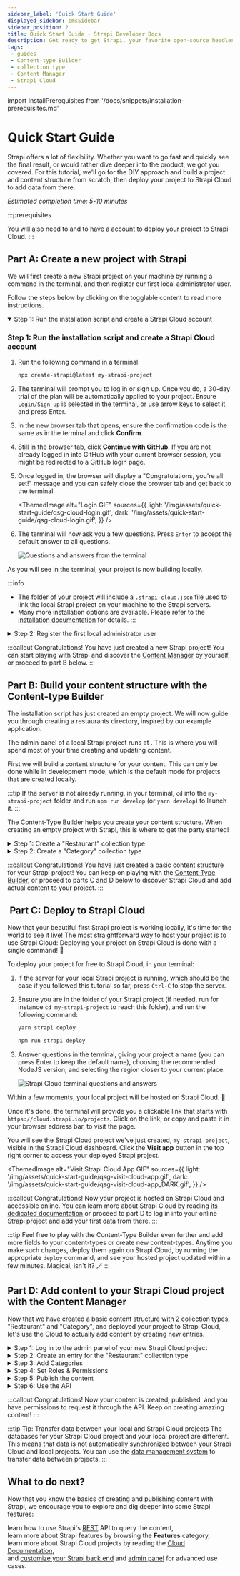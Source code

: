 ```yaml
---
sidebar_label: 'Quick Start Guide'
displayed_sidebar: cmsSidebar
sidebar_position: 2
title: Quick Start Guide - Strapi Developer Docs
description: Get ready to get Strapi, your favorite open-source headless cms up and running in less than 3 minutes.
tags:
 - guides
 - Content-type Builder
 - collection type
 - Content Manager
 - Strapi Cloud
---
```


import InstallPrerequisites from '/docs/snippets/installation-prerequisites.md'

# Quick Start Guide

Strapi offers a lot of flexibility. Whether you want to go fast and quickly see the final result, or would rather dive deeper into the product, we got you covered. For this tutorial, we'll go for the DIY approach and build a project and content structure from scratch, then deploy your project to Strapi Cloud to add data from there.

*Estimated completion time: 5-10 minutes*

:::prerequisites
<InstallPrerequisites components={props.components} />

You will also need to <ExternalLink to="https://github.com/git-guides/install-git" text="install `git`"/> and to have a <ExternalLink to="https://github.com" text="GitHub"/> account to deploy your project to Strapi Cloud.
:::

## <Icon name="rocket-launch"/> Part A: Create a new project with Strapi

We will first create a new Strapi project on your machine by running a command in the terminal, and then register our first local administrator user.

Follow the steps below by clicking on the togglable content to read more instructions.

<details open>
<summary>Step 1: Run the installation script and create a Strapi Cloud account</summary>

### Step 1: Run the installation script and create a Strapi Cloud account

1. Run the following command in a terminal:

    <TabItem value="npm" label="NPM">

    ```bash
    npx create-strapi@latest my-strapi-project
    ```

    </TabItem>

2. The terminal will prompt you to log in or sign up. Once you do, a 30-day trial of the <GrowthBadge tooltip="The CMS Growth plan includes the Live Preview, Releases, and Content History features."/> plan will be automatically applied to your project. Ensure `Login/Sign up` is selected in the terminal, or use arrow keys to select it, and press Enter.

3. In the new browser tab that opens, ensure the confirmation code is the same as in the terminal and click **Confirm**.

4. Still in the browser tab, click **Continue with GitHub**. If you are not already logged in into GitHub with your current browser session, you might be redirected to a GitHub login page.

5. Once logged in, the browser will display a "Congratulations, you're all set!" message and you can safely close the browser tab and get back to the terminal.

    <ThemedImage
      alt="Login GIF"
      sources={{
        light: '/img/assets/quick-start-guide/qsg-cloud-login.gif',
        dark: '/img/assets/quick-start-guide/qsg-cloud-login.gif',
      }}
    />

6. The terminal will now ask you a few questions. Press `Enter` to accept the default answer to all questions.

    ![Questions and answers from the terminal](/img/assets/quick-start-guide/qsg-questions-answers-terminal.png)

As you will see in the terminal, your project is now building locally.

:::info

* The folder of your project will include a `.strapi-cloud.json` file used to link the local Strapi project on your machine to the Strapi servers.
* Many more installation options are available. Please refer to the [installation documentation](/cms/installation) for details.
:::

</details>

<details>
<summary>Step 2: Register the first local administrator user</summary>

### Step 2: Register the first local administrator user

Once the installation is complete, you need to start the server. In the terminal, type `cd my-strapi-project && yarn develop` and your browser automatically opens a new tab.

:::tip
As long as you stay in the `my-strapi-project` folder, you will just need to run `yarn develop` any time you want to start the Strapi server again.
:::

By completing the form, you create your own account. Once done, you become the first administrator user of this Strapi application. Welcome aboard, commander!

You now have access to the <ExternalLink to="http://localhost:1337/admin" text="admin panel"/>:

<ThemedImage
alt="Admin panel screenshot: dashboard"
sources={{
    light: '/img/assets/quick-start-guide/qsg-handson-part1-01-admin_panel-v5.png',
    dark: '/img/assets/quick-start-guide/qsg-handson-part1-01-admin_panel-v5_DARK.png',
}}
/> 

</details>

:::callout <Icon name="confetti" /> Congratulations!
You have just created a new Strapi project! You can start playing with Strapi and discover the [Content Manager](/cms/features/content-manager) by yourself, or proceed to part B below.
:::

## <Icon name="wrench" /> Part B: Build your content structure with the Content-type Builder

The installation script has just created an empty project. We will now guide you through creating a restaurants directory, inspired by our <ExternalLink to="https://github.com/strapi/foodadvisor" text="FoodAdvisor"/> example application.

The admin panel of a local Strapi project runs at <ExternalLink to="http://localhost:1337/admin" text="http://localhost:1337/admin"/>. This is where you will spend most of your time creating and updating content.

First we will build a content structure for your content. This can only be done while in development mode, which is the default mode for projects that are created locally.

:::tip
If the server is not already running, in your terminal, `cd` into the `my-strapi-project` folder and run `npm run develop` (or `yarn develop`) to launch it.
:::

The Content-Type Builder helps you create your content structure. When creating an empty project with Strapi, this is where to get the party started!

<details >

<summary>Step 1: Create a "Restaurant" collection type</summary>

### Step 1: Create a "Restaurant" collection type

Your restaurants directory will eventually include many restaurants, so we need to create a "Restaurant" collection type. Then we can describe the fields to display when adding a new restaurant entry:

1. Click on the **Create your first Content type** button.<br />If it's not showing up, go to <Icon name="layout" /> <ExternalLink to="http://localhost:1337/admin/plugins/content-type-builder" text="Content-Type Builder"/> in the main navigation.
2. Click on **Create new collection type**.
3. Type `Restaurant` for the _Display name_, and click **Continue**.  
4. Click the Text field.
5. Type `Name` in the _Name_ field.
6. Switch to the _Advanced Settings_ tab, and check the **Required field** and the **Unique field** settings.
7. Click on **Add another field**.
8. Choose the Rich text (Blocks) field in the list.
9. Type `Description` under the _Name_ field, then click **Finish**.
10. Finally, click **Save** and wait for Strapi to restart.

<ThemedImage
alt="GIF: Create Restaurant collection type in Content-type Builder"
sources={{
    light: '/img/assets/quick-start-guide/qsg-handson-restaurant-v5.gif',
    dark: '/img/assets/quick-start-guide/qsg-handson-restaurant-v5_DARK.gif',
}}
/>

Once Strapi has restarted, "Restaurant" is listed under <Icon name="feather" /> _Content Manager > Collection types_ in the navigation. Wow, you have just created your very first content-type! It was so cool — let's create another one right now, just for pleasure.

</details>

<details>
<summary>Step 2: Create a "Category" collection type</summary>

### Step 2: Create a "Category" collection type

It would help getting a bit more organized if our restaurants directory had some categories. Let's create a "Category" collection type:

1. Go to <Icon name="layout" /> <ExternalLink to="http://localhost:1337/admin/plugins/content-type-builder" text="Content-type Builder"/> in the main navigation.
2. Click on **Create new collection type**.
3. Type `Category` for the _Display name_, and click **Continue**.
4. Click the Text field.
5. Type `Name` in the _Name_ field.
6. Switch to the _Advanced Settings_ tab, and check the **Required field** and the **Unique field** settings.
7. Click on **Add another field**.
8. Choose the Relation field.
9. In the center, select the icon that represents "many-to-many" ![icon many-to-many](/img/assets/icons/v5/ctb_relation_manytomany.svg). The text should read `Categories has and belongs to many Restaurants`.

<ThemedImage
alt="Admin Panel screenshot: relations"
sources={{
  light: '/img/assets/quick-start-guide/qsg-handson-part2-02-collection_ct-v5.png',
  dark: '/img/assets/quick-start-guide/qsg-handson-part2-02-collection_ct-v5_DARK.png',
}}
/>

11. Finally, click **Finish**, then the **Save** button, and wait for Strapi to restart.

</details>

:::callout <Icon name="confetti" /> Congratulations!
You have just created a basic content structure for your Strapi project! You can keep on playing with the [Content-Type Builder](/cms/features/content-type-builder), or proceed to parts C and D below to discover Strapi Cloud and add actual content to your project.
:::

## <Icon name="cloud" />️ Part C: Deploy to Strapi Cloud

Now that your beautiful first Strapi project is working locally, it's time for the world to see it live! The most straightforward way to host your project is to use Strapi Cloud: Deploying your project on Strapi Cloud is done with a single command! 🚀

To deploy your project for free to Strapi Cloud, in your terminal:

1. If the server for your local Strapi project is running, which should be the case if you followed this tutorial so far, press `Ctrl-C` to stop the server.
2. Ensure you are in the folder of your Strapi project (if needed, run for instance `cd my-strapi-project` to reach this folder), and run the following command:

    <Tabs groupId="yarn-npm">

    <TabItem value="yarn" label="Yarn">

      ```sh
      yarn strapi deploy
      ```

    </TabItem>

    <TabItem value="npm" label="NPM">

      ```sh
      npm run strapi deploy
      ```

    </TabItem>

    </Tabs>

3. Answer questions in the terminal, giving your project a name (you can press Enter to keep the default name), choosing the recommended NodeJS version, and selecting the region closer to your current place:

    ![Strapi Cloud terminal questions and answers](/img/assets/quick-start-guide/qsg-strapi-cloud-terminal-questions.png)

Within a few moments, your local project will be hosted on Strapi Cloud. 🚀 

Once it's done, the terminal will provide you a clickable link that starts with `https://cloud.strapi.io/projects`. Click on the link, or copy and paste it in your browser address bar, to visit the page.

You will see the Strapi Cloud project we've just created, `my-strapi-project`, visible in the Strapi Cloud dashboard. Click the **Visit app** button in the top right corner to access your deployed Strapi project.

<ThemedImage
alt="Visit Strapi Cloud App GIF"
sources={{
  light: '/img/assets/quick-start-guide/qsg-visit-cloud-app.gif',
  dark: '/img/assets/quick-start-guide/qsg-visit-cloud-app_DARK.gif',
}}
/>

:::callout <Icon name="confetti" /> Congratulations!
Now your project is hosted on Strapi Cloud and accessible online. You can learn more about Strapi Cloud by reading [its dedicated documentation](/cloud/intro) or proceed to part D to log in into your online Strapi project and add your first data from there.
:::

:::tip
Feel free to play with the Content-Type Builder even further and add more fields to your content-types or create new content-types. Anytime you make such changes, deploy them again on Strapi Cloud, by running the appropriate `deploy` command, and see your hosted project updated within a few minutes. Magical, isn't it? 🪄
:::

## <Icon name="note-pencil" /> Part D: Add content to your Strapi Cloud project with the Content Manager

Now that we have created a basic content structure with 2 collection types, "Restaurant" and "Category", and deployed your project to Strapi Cloud, let's use the Cloud to actually add content by creating new entries.

<details>
<summary>Step 1: Log in to the admin panel of your new Strapi Cloud project</summary>

### Step 1: Log in to the admin panel of your new Strapi Cloud project

Now that your Strapi Cloud project is created, let's log in into the project:

1. From your <ExternalLink to="https://cloud.strapi.io/projects" text="Strapi Cloud dashboard"/>, click the `my-strapi-project` project.
3. Click the **Visit app** button.
4. In the new page that opens, complete the form to create the first administrator user of this Strapi Cloud project.

Logged in into our first Strapi Cloud project, we will now add data from there.

<ThemedImage
alt=""
sources={{
  light: '/img/assets/quick-start-guide/qsg-first-login-cloud.gif',
  dark: '/img/assets/quick-start-guide/qsg-first-login-cloud_DARK.gif'
}}
/>

<details>
<summary><Icon name="info" /> Additional information and tips about users and Strapi Cloud projects:</summary>

:::note Note: Local users and Strapi Cloud users are different
The databases for your Strapi Cloud project and your local project are different. This means that data is not automatically transferred from your local project to Strapi Cloud. This includes users that you previously created locally. That's why you are invited to create a new administrator account when logging in to your Strapi Cloud project for the first time.
:::

:::tip Tip: Directly accessing the admin panel of your Strapi Cloud project
Any project hosted on Strapi Cloud is accessible from its own URL, something like `https://my-strapi-project-name.strapiapp.com`. To access the admin panel of your online project, simply add `/admin` to the URL, for instance as in `https://my-strapi-project-name.strapiapp.com/admin`. URLs can be found in your Strapi Cloud dashboard and you can also directly access your Strapi Cloud projects from there by clicking on the name of your project then on the **Visit app** button.
:::

</details>

</details>

<details>
<summary>Step 2: Create an entry for the "Restaurant" collection type</summary>


### Step 2: Create an entry for the "Restaurant" collection type

1. Go to <Icon name="feather" /> _Content Manager > Collection types - Restaurant_ in the navigation.
2. Click on **Create new entry**.
3. Type the name of your favorite local restaurant in the _Name_ field. Let's say it's `Biscotte Restaurant`.
4. In the _Description_ field, write a few words about it. If you're lacking some inspiration, you can use `Welcome to Biscotte restaurant! Restaurant Biscotte offers a cuisine based on fresh, quality products, often local, organic when possible, and always produced by passionate producers.`
5. Click **Save**.

<ThemedImage
alt="Screenshot: Biscotte Restaurant in Content Manager"
sources={{
  light: '/img/assets/quick-start-guide/qsg-handson-part2-03-restaurant-v5.png',
  dark: '/img/assets/quick-start-guide/qsg-handson-part2-03-restaurant-v5_DARK.png',
}}
/>

The restaurant is now listed in the _Collection types - Restaurant_ view of the <Icon name="feather" /> _Content Manager_.

</details>

<details>
<summary>Step 3: Add Categories</summary>

#### Step 3: Add Categories

Let's go to <Icon name="feather" /> _Content Manager > Collection types - Category_ and create 2 categories:

1. Click on **Create new entry**.
2. Type `French Food` in the _Name_ field.
3. Click **Save**.
4. Go back to _Collection types - Category_, then click again on **Create new entry**.  
5. Type `Brunch` in the _Name_ field, then click **Save**.

<ThemedImage
alt="GIF: Add Categories"
sources={{
  light: '/img/assets/quick-start-guide/qsg-handson-categories-v5.gif',
  dark: '/img/assets/quick-start-guide/qsg-handson-categories-v5_DARK.gif',
}}/>

The "French Food" and "Brunch" categories are now listed in the _Collection types - Category_ view of the <Icon name="feather" /> _Content Manager_.

Now, we will add a category to a restaurant:

1. Go to <Icon name="feather" /> _Content Manager > Collection types - Restaurant_ in the navigation, and click on "Biscotte Restaurant".
2. In the **Categories** drop-down list at the bottom of the page, select "French Food". Scroll back to the top of the page and click **Save**.

</details>

<details>
<summary>Step 4: Set Roles & Permissions</summary>

### Step 4: Set Roles & Permissions

We have just added a restaurant and 2 categories. We now have enough content to consume (pun intended). But first, we need to make sure that the content is publicly accessible through the API:

1. Click on _<Icon name="gear-six" /> Settings_ at the bottom of the main navigation.
2. Under _Users & Permissions Plugin_, choose _Roles_.
3. Click the **Public** role.
4. Scroll down under _Permissions_.
5. In the _Permissions_ tab, find _Restaurant_ and click on it.
6. Click the checkboxes next to **find** and **findOne**.
7. Repeat with _Category_: click the checkboxes next to **find** and **findOne**.
8. Finally, click **Save**.

<ThemedImage
alt="Screenshot: Public Role in Users & Permissions plugin"
sources={{
  light: '/img/assets/quick-start-guide/qsg-handson-part2-04-roles-v5.png',
  dark: '/img/assets/quick-start-guide/qsg-handson-part2-04-roles-v5_DARK.png'
}}/>

</details>

<details>
<summary>Step 5: Publish the content</summary>

### Step 5: Publish the content

By default, any content you create is saved as a draft. Let's publish our categories and restaurant.

First, navigate to <Icon name="feather" /> _Content Manager > Collection types - Category_. From there:

1. Click the "Brunch" entry.
2. On the next screen, click **Publish**.
3. In the _Confirmation_ window, click **Yes, publish**.  

Then, go back to the Categories list and repeat for the "French Food" category.

Finally, to publish your favorite restaurant, go to <Icon name="feather" /> _Content Manager > Collection types - Restaurant_, click the "Biscotte Restaurant" entry, and **Publish** it.

<ThemedImage
alt="GIF: Publish content"
sources={{
  light: '/img/assets/quick-start-guide/qsg-handson-publish-v5.gif',
  dark: '/img/assets/quick-start-guide/qsg-handson-publish-v5_DARK.gif'
}}
/>

</details>

<details>
<summary>Step 6: Use the API</summary>

### Step 6: Use the API

OK dear gourmet, we have just finished creating our content and making it accessible through the API. You can give yourself a pat on the back — but you have yet to see the final result of your hard work.

There you are: the list of restaurants should be accessible by visting the `/api/restaurants` path of your Strapi Cloud project URL (e.g., `https://beautiful-first-strapi-project.strapiapp.com/api/restaurants`).

Try it now! The result should be similar to the example response below 👇.

<details>
<summary>Click me to view an example of API response:</summary>

```json
{
  "data": [
    {
      "id": 3,
      "documentId": "wf7m1n3g8g22yr5k50hsryhk",
      "Name": "Biscotte Restaurant",
      "Description": [
        {
          "type": "paragraph",
          "children": [
            {
              "type": "text",
              "text": "Welcome to Biscotte restaurant! Restaurant Biscotte offers a cuisine based on fresh, quality products, often local, organic when possible, and always produced by passionate producers."
            }
          ]
        }
      ],
      "createdAt": "2024-09-10T12:49:32.350Z",
      "updatedAt": "2024-09-10T13:14:18.275Z",
      "publishedAt": "2024-09-10T13:14:18.280Z",
      "locale": null
    }
  ],
  "meta": {
    "pagination": {
      "page": 1,
      "pageSize": 25,
      "pageCount": 1,
      "total": 1
    }
  }
}
```

</details>

</details>

:::callout <Icon name="confetti"/> Congratulations!
Now your content is created, published, and you have permissions to request it through the API.
Keep on creating amazing content!
:::

:::tip Tip: Transfer data between your local and Strapi Cloud projects
The databases for your Strapi Cloud project and your local project are different. This means that data is not automatically synchronized between your Strapi Cloud and local projects. You can use the [data management system](/cms/features/data-management) to transfer data between projects.
:::

## <Icon name="fast-forward"/> What to do next?

Now that you know the basics of creating and publishing content with Strapi, we encourage you to explore and dig deeper into some Strapi features:

<Icon name="arrow-fat-right"/> learn how to use Strapi's [REST](/cms/api/rest) API to query the content,<br/>
<Icon name="arrow-fat-right"/> learn more about Strapi features by browsing the <Icon name="backpack" /> **Features** category,<br/>
<Icon name="arrow-fat-right"/> learn more about Strapi Cloud projects by reading the [Cloud Documentation](/cloud/intro),<br/>
<Icon name="arrow-fat-right"/> and [customize your Strapi back end](/cms/backend-customization) and [admin panel](/cms/admin-panel-customization) for advanced use cases.<br/>
